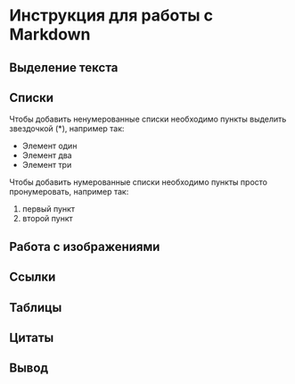 # Инструкция для работы с Markdown

## Выделение текста

## Списки

Чтобы добавить ненумерованные списки необходимо пункты выделить звездочкой (*), например так:
* Элемент один
* Элемент два
* Элемент три

Чтобы добавить нумерованные списки необходимо пункты просто пронумеровать, например так:
1. первый пункт
2. второй пункт

## Работа с изображениями

## Ссылки

## Таблицы

## Цитаты

## Вывод